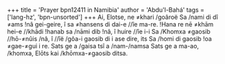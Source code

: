 +++
title = 'Prayer bpn12411 in Namibia'
author = 'Abdu'l-Bahá'
tags = ['lang-hz', 'bpn-unsorted']
+++
Ai, Elotse, ne ≠khari /goâroë Sa /nami di dî ≠ams !nâ gei-geire, î sa ≠hansens di dai-e //îe ma-re. !Hana re nē ≠khām hei-e //khādi !hanab sa /nāmi dib !nâ, î huire //îe i-i Sa /Khomxa ≠gaosib //hō-≠nûis /nâ, î //îë /gôa-i gaosib di i ase dire, its Sa /homi di gaosib !oa ≠gae-≠gui i re. Sats ge a /gaisa tsî a /nam-/namsa Sats ge a ma-ao, /khomxa, Elōts kai /khōmxa-≠gaosib ditsa.
